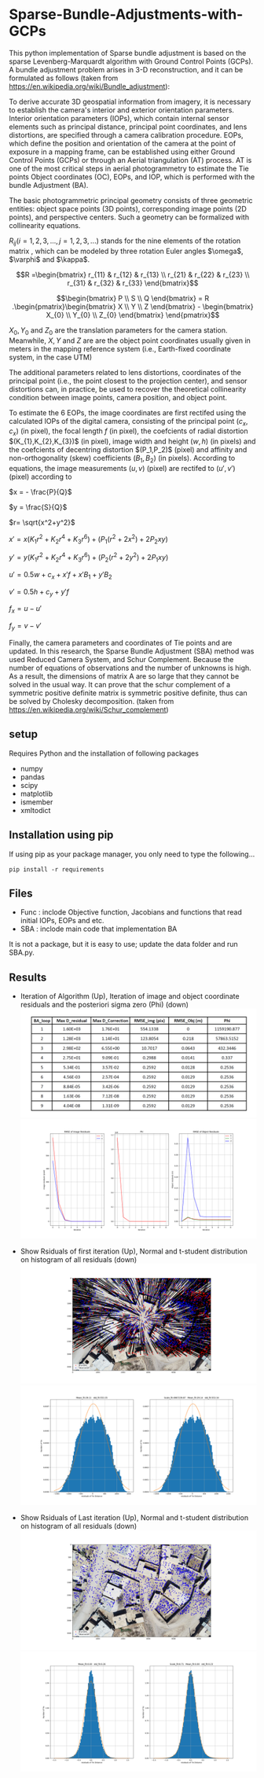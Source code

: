 # Sparse-Bundle-Adjustments-with-GCPs


This python implementation of Sparse bundle adjustment is based on the sparse Levenberg-Marquardt algorithm with Ground Control Points (GCPs). A bundle adjustment problem arises in 3-D reconstruction, and it can be formulated as follows (taken from https://en.wikipedia.org/wiki/Bundle_adjustment):

To derive accurate 3D geospatial information from imagery, it is necessary to establish the camera's interior and exterior orientation parameters. Interior orientation parameters (IOPs), which contain internal sensor elements such as principal distance, principal point coordinates, and lens distortions, are specified through a camera calibration procedure. EOPs, which define the position and orientation of the camera at the point of exposure in a mapping frame, can be established using either Ground Control Points (GCPs) or through an Aerial triangulation (AT) process. AT is one of the most critical steps in aerial photogrammetry to estimate the Tie points Object coordinates (OC), EOPs, and  IOP, which is performed with the bundle Adjustment (BA).

The basic photogrammetric principal geometry consists of three geometric entities: object space points (3D points), corresponding image points (2D points), and perspective centers. Such a geometry can be formalized with collinearity equations. 

 $R_{ij} (i = 1,2,3,... , j = 1,2,3,...)$ stands for the nine elements of the rotation matrix , which can be modeled by three rotation Euler angles $\omega\$,
 $\varphi\$ and $\kappa\$. 
 
$$R =\begin{bmatrix}
    r_{11} & r_{12} & r_{13}     \\
    r_{21} & r_{22} & r_{23}     \\
    r_{31} & r_{32} & r_{33}
\end{bmatrix}$$

$$\begin{bmatrix}
    P  \\
    S  \\
    Q
\end{bmatrix}
= R .\begin{pmatrix}\begin{bmatrix}
    X   \\
    Y   \\
    Z
\end{bmatrix} - \begin{bmatrix}
    X_{0}     \\
    Y_{0}     \\
    Z_{0}
\end{bmatrix}
\end{pmatrix}$$
 
$X_{0},Y_{0}$ and $Z_{0}$ are the translation parameters for the camera station. Meanwhile, $X,Y$ and $Z$ are are the object point coordinates usually given in meters in the mapping reference system (i.e., Earth-fixed coordinate system, in the case UTM)

The additional parameters related to lens distortions, coordinates of the principal point (i.e., the point closest to the projection center), and sensor distortions can, in practice, be used to recover the theoretical collinearity condition between image points, camera position, and object point.

To estimate the 6 EOPs, the image coordinates are first rectifed using the calculated IOPs of the digital camera, consisting of the principal point $(c_{x},c_{x})$ (in pixel), the focal length $f$ (in pixel), the coefcients of radial distortion $\(K_{1},K_{2},K_{3})\$ (in pixel), image width and height $(w , h)$ (in pixels) and the coefcients of decentring distortion $\(P_1,P_2)\$ (pixel) and affinity and non-orthogonality (skew) coefficients $(B_1, B_2)$ (in pixels).  According to equations, the image measurements $(u, v)$ (pixel) are rectifed to $(u', v')$ (pixel) according to

 
$x = - \frac{P}{Q}$

$y = \frac{S}{Q}$

$r= \sqrt{x^2+y^2}$

$x' = x(K_{1}r^2 + K_{2}r^4 + K_{3}r^6) + (P_{1}(r^2+2x^2) + 2P_{2}xy)$

$y' = y(K_{1}r^2 + K_{2}r^4 + K_{3}r^6) + (P_{2}(r^2+2y^2) + 2P_{1}xy)$

$u' = 0.5w + c_{x} + x'f + x'B_1 + y'B_2$

$v' = 0.5h + c_{y} + y'f$

 $f_{x} = u - u'$ 
 
 $f_{y} = v - v'$



Finally, the camera parameters and coordinates of Tie points and are updated. In this research, the Sparse Bundle Adjustment (SBA) method was used Reduced Camera System, and Schur Complement. Because the number of equations of observations and the number of unknowns is high. As a result, the dimensions of matrix A are so large that they cannot be solved in the usual way.
It can prove that the schur complement of a symmetric positive definite matrix is symmetric positive definite, thus can be solved by Cholesky decomposition. (taken from https://en.wikipedia.org/wiki/Schur_complement)


## setup
Requires Python and the installation of following packages

- numpy
- pandas
- scipy
- matplotlib
- ismember
- xmltodict

## Installation using pip
If using pip as your package manager, you only need to type the following...

```
pip install -r requirements
```


## Files
- Func : inclode Objective function, Jacobians and functions that read initial IOPs, EOPs and etc.
- SBA : inclode main code that implementation BA

It is not a package, but it is easy to use; update the data folder and run SBA.py.

## Results
- Iteration of Algorithm (Up), Iteration of image and object coordinate residuals and the posteriori sigma zero (Phi) (down)  
![plot](./figure/iter.jpg)
![plot](./figure/Figure_1.png)

- Show Rsiduals of first iteration (Up), Normal and t-student distribution on histogram of all residuals (down)
![plot](./figure/Figure_4.png)
![plot](./figure/Figure_2.png)

- Show Rsiduals of Last iteration (Up), Normal and t-student distribution on histogram of all residuals (down)
![plot](./figure/Figure_5.png)
![plot](./figure/Figure_3.png)



